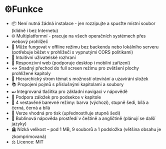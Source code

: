 # &#9881;&#65039;Funkce

- &#128230; Není nutná žádná instalace - jen rozzipujte a spusťte místní soubor (klidně i bez Internetu)
- &#127760; Multiplatformní - pracuje na všech operačních systémech přes webový prohlížeč
- &#128244; Může fungovat v offline režimu bez backendu nebo lokálního serveru (potřebuje běžet v prohlížeči s vypnutými CORS politikami)
- 🧭 Intuitivní uživatelské rozhraní
- &#128241; Responzivní web (podporuje desktop i mobilní zařízení)
- &#8596; Snadný přechod do full screen režimu pro zvětšení plochy prohlížené kapitoly
- &#128194; Hierarchický strom témat s možností otevírání a uzavírání složek
- &#128218; Propojení pojmů s příslušnými kapitolami a soubory
- &#9197; Integrovaná tlačítka pro základní navigaci v nápovědě
- &#128278; Podpora záložek pro podsekce v kapitole
- &#127912; 4 vestavěné barevné režimy: barva (výchozí), stupně šedi, bílá a černá, černá a bílá
- &#x1F4C4; Verze vhodná pro tisk (upřednostňuje stupně šedi)
- &#128172; Bublinová nápověda prostředí v češtině a angličtině (plánují se další jazyky)
- &#129702; Nízká velikost – pod 1 MB, 9 souborů a 1 podsložka (většina obsahu je zkomprimovaná)
- &#9878; Licence: MIT
